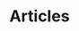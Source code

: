 ---
title: "Articles"
#description: "test"
featured_image: '/images/articles_bg.png'
menu:
  main:
    weight: 1
---